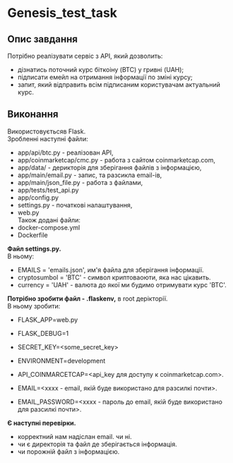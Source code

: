 # Genesis_test_task

## Опис завдання
Потрібно реалізувати сервіс з АРІ, який дозволить:

- дізнатись поточний курс біткоіну (BTC) у гривні (UAH);
- підписати емейл на отримання інформації по зміні курсу;
- запит, який відправить всім підписаним користувачам актуальний курс.

## Виконання
Використовуєтьсяв Flask.<br>
Зробленні наступні файли:
- app/api/btc.py - реалізован API,
- app/coinmarketcap/cmc.py - работа з сайтом coinmarketcap.com,
- app/data/ - дерикторія для зберігання файлів з інформацією,
- app/main/email.py - запис, та разсикла email-ів,
- app/main/json_file.py - работа з файлами,
- app/tests/test_api.py
- app/config.py
- settings.py - початкові налаштування,
- web.py<br>
Також додані файли:
- docker-compose.yml
- Dockerfile

**Файл settings.py.**<br>
В ньому:
- EMAILS = 'emails.json', им'я файла для зберігання інформації.
- cryptosumbol = 'BTC' - символ криптоваоюти, яка нас цікавить.
- currency = 'UAH' - валюта до якої ми будимо отримувати курс 'BTC'.

**Потрібно зробити файл - .flaskenv,** в root дерікторії.<br>
В ньому зробити:
- FLASK_APP=web.py
- FLASK_DEBUG=1
- SECRET_KEY=<some_secret_key>
- ENVIRONMENT=development

- API_COINMARCETCAP=<api_key для доступу к coinmarketcap.com>.

- EMAIL=<xxxx - email, якій буде використано для разсилкі почти>.
- EMAIL_PASSWORD=<xxxx - пароль до email, якій буде використано для разсилкі почти>.


**Є наступні перевірки.**
- корректний нам надіслан email. чи ні.
- чи є директорія та файл де зберігається інформація.
- чи порожній файл з інформацією.




